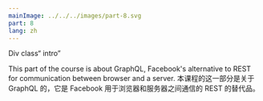 ```yaml
---
mainImage: ../../../images/part-8.svg
part: 8
lang: zh
---
```


<div class="intro">
Div class“ intro”

This part of the course is about GraphQL, Facebook's alternative to REST for communication between browser and a server.
本课程的这一部分是关于 GraphQL 的，它是 Facebook 用于浏览器和服务器之间通信的 REST 的替代品。

</div>

